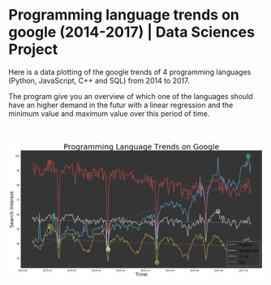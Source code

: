 # Programming language trends on google (2014-2017) | Data Sciences Project

Here is a data plotting of the google trends of 4 programming languages (Python, JavaScript, C++ and SQL) from 2014 to 2017.

The program give you an overview of which one of the languages should have an higher demand in the futur 
with a linear regression and the minimum value and maximum value over this period of time.



<p align="center"> 
  <br />
  <br />
  <img src="ProgrammingLanguageGoogleTrends.png">
</p>

